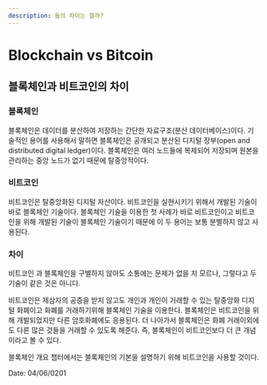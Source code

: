 ```yaml
---
description: 둘의 차이는 뭘까?
---
```


# Blockchain vs Bitcoin

## 블록체인과 비트코인의 차이

### 블록체인 

블록체인은 데이터를 분산하여 저장하는 간단한 자료구조\(분산 데이터베이스\)이다. 기술적인 용어를 사용해서 말하면 블록체인은 공개되고 분산된 디지털 장부\(open and distributed digital ledger\)이다. 블록체인은 여러 노드들에 복제되어 저장되며 원본을 관리하는 중앙 노드가 없기 때문에 탈중앙적이다.

### 비트코인

비트코인은 탈중앙화된 디지털 자산이다. 비트코인을 실현시키기 위해서 개발된 기술이 바로 블록체인 기술이다. 블록체인 기술을 이용한 첫 사례가 바로 비트코인이고 비트코인을 위해 개발된 기술이 블록체인 기술이기 때문에 이 두 용어는 보통 분별하지 않고 사용된다.

### 차이

비트코인 과 블록체인을 구별하지 않아도 소통에는 문제가 없을 지 모르나, 그렇다고 두 기술이 같은 것은 아니다.

비트코인은 제삼자의 공증을 받지 않고도 개인과 개인이 거래할 수 있는 탈중앙화 디지털 화폐이고 화폐를 거래하기위해 블록체인 기술을 이용한다. 블록체인은 비트코인을 위해 개발되었지만 다른 암호화폐에도 응용된다. 더 나아가서 블록체인은 화폐 거래이외에도 다른 많은 것들을 거래할 수 있도록 해준다. 즉, 블록체인이 비트코인보다 더 큰 개념이라고 볼 수 있다.



블록체인 개요 챕터에서는 블록체인의 기본을 설명하기 위해 비트코인을 사용할 것이다. 



Date: 04/06/0201



